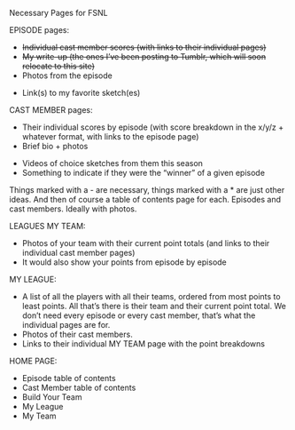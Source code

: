 Necessary Pages for FSNL

EPISODE pages:
- ~~Individual cast member scores (with links to their individual pages)~~
- ~~My write-up (the ones I’ve been posting to Tumblr, which will soon relocate to this site)~~
- Photos from the episode
* Link(s) to my favorite sketch(es)

CAST MEMBER pages:
- Their individual scores by episode (with score breakdown in the x/y/z + whatever format, with links to the episode page)
- Brief bio + photos
* Videos of choice sketches from them this season
* Something to indicate if they were the “winner” of a given episode

Things marked with a - are necessary, things marked with a * are just other ideas.
And then of course a table of contents page for each. Episodes and cast members. Ideally with photos.

LEAGUES
MY TEAM:
- Photos of your team with their current point totals (and links to their individual cast member pages)
- It would also show your points from episode by episode

MY LEAGUE:
- A list of all the players with all their teams, ordered from most points to least points. All that’s there is their team and their current point total. We don’t need every episode or every cast member, that’s what the individual pages are for.
- Photos of their cast members.
- Links to their individual MY TEAM page with the point breakdowns

HOME PAGE:
- Episode table of contents
- Cast Member table of contents
- Build Your Team
- My League
- My Team
